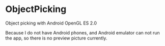 # ObjectPicking
Object picking with Android OpenGL ES 2.0


Because I do not have Android phones, and Android emulator can not run the app, so there is no preview picture currently.
